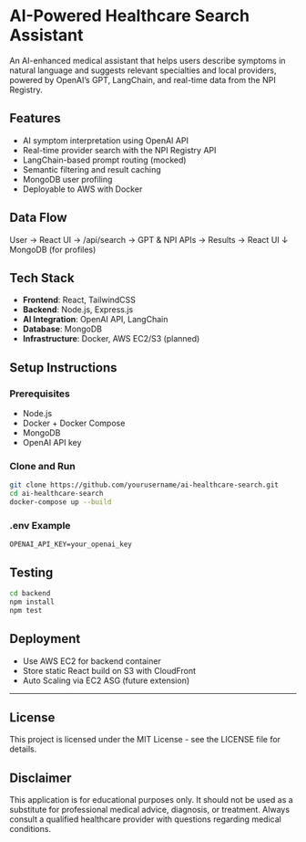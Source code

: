 # AI-Powered Healthcare Search Assistant

An AI-enhanced medical assistant that helps users describe symptoms in natural language and suggests relevant specialties and local providers, powered by OpenAI’s GPT, LangChain, and real-time data from the NPI Registry.

## Features

- AI symptom interpretation using OpenAI API
- Real-time provider search with the NPI Registry API
- LangChain-based prompt routing (mocked)
- Semantic filtering and result caching
- MongoDB user profiling
- Deployable to AWS with Docker

## Data Flow

User → React UI → /api/search → GPT & NPI APIs → Results → React UI
↓
MongoDB (for profiles)

## Tech Stack

- **Frontend**: React, TailwindCSS
- **Backend**: Node.js, Express.js
- **AI Integration**: OpenAI API, LangChain
- **Database**: MongoDB
- **Infrastructure**: Docker, AWS EC2/S3 (planned)

## Setup Instructions

### Prerequisites

- Node.js
- Docker + Docker Compose
- MongoDB
- OpenAI API key

### Clone and Run

```bash
git clone https://github.com/yourusername/ai-healthcare-search.git
cd ai-healthcare-search
docker-compose up --build
```

### .env Example

```env
OPENAI_API_KEY=your_openai_key
```

## Testing

```bash
cd backend
npm install
npm test
```

## Deployment

- Use AWS EC2 for backend container
- Store static React build on S3 with CloudFront
- Auto Scaling via EC2 ASG (future extension)

---

## License

This project is licensed under the MIT License - see the LICENSE file for details.

## Disclaimer

This application is for educational purposes only. It should not be used as a substitute for professional medical advice, diagnosis, or treatment. Always consult a qualified healthcare provider with questions regarding medical conditions.
